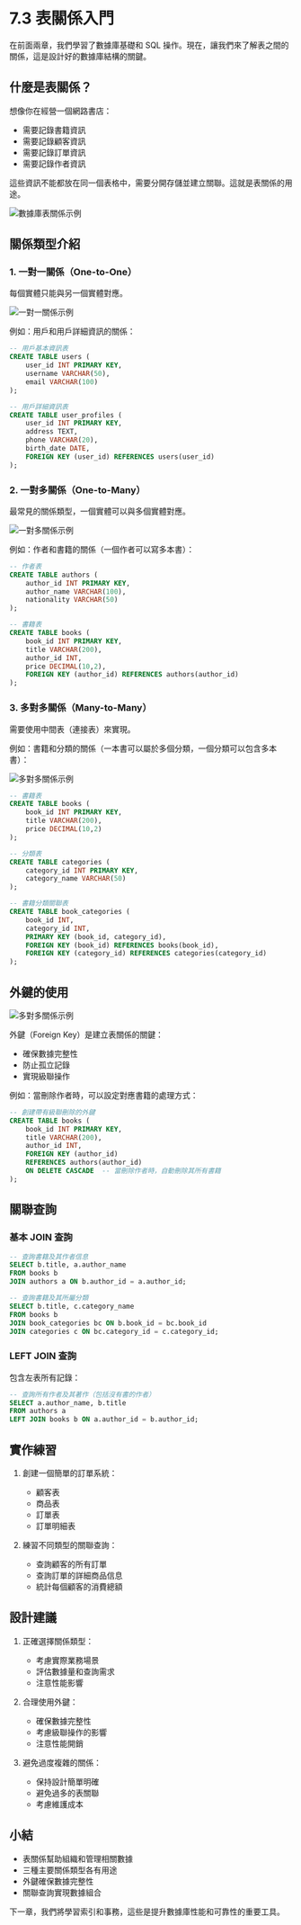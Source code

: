 # 7.3 表關係入門

在前面兩章，我們學習了數據庫基礎和 SQL 操作。現在，讓我們來了解表之間的關係，這是設計好的數據庫結構的關鍵。

## 什麼是表關係？

想像你在經營一個網路書店：
* 需要記錄書籍資訊
* 需要記錄顧客資訊
* 需要記錄訂單資訊
* 需要記錄作者資訊

這些資訊不能都放在同一個表格中，需要分開存儲並建立關聯。這就是表關係的用途。

![數據庫表關係示例](images/table-relationships.svg)

## 關係類型介紹

### 1. 一對一關係（One-to-One）

每個實體只能與另一個實體對應。

![一對一關係示例](images/one-to-one.svg)

例如：用戶和用戶詳細資訊的關係：

```sql
-- 用戶基本資訊表
CREATE TABLE users (
    user_id INT PRIMARY KEY,
    username VARCHAR(50),
    email VARCHAR(100)
);

-- 用戶詳細資訊表
CREATE TABLE user_profiles (
    user_id INT PRIMARY KEY,
    address TEXT,
    phone VARCHAR(20),
    birth_date DATE,
    FOREIGN KEY (user_id) REFERENCES users(user_id)
);
```

### 2. 一對多關係（One-to-Many）

最常見的關係類型，一個實體可以與多個實體對應。

![一對多關係示例](images/one-to-many.svg)

例如：作者和書籍的關係（一個作者可以寫多本書）：

```sql
-- 作者表
CREATE TABLE authors (
    author_id INT PRIMARY KEY,
    author_name VARCHAR(100),
    nationality VARCHAR(50)
);

-- 書籍表
CREATE TABLE books (
    book_id INT PRIMARY KEY,
    title VARCHAR(200),
    author_id INT,
    price DECIMAL(10,2),
    FOREIGN KEY (author_id) REFERENCES authors(author_id)
);
```

### 3. 多對多關係（Many-to-Many）

需要使用中間表（連接表）來實現。

例如：書籍和分類的關係（一本書可以屬於多個分類，一個分類可以包含多本書）：

![多對多關係示例](images/many-to-many.svg)

```sql
-- 書籍表
CREATE TABLE books (
    book_id INT PRIMARY KEY,
    title VARCHAR(200),
    price DECIMAL(10,2)
);

-- 分類表
CREATE TABLE categories (
    category_id INT PRIMARY KEY,
    category_name VARCHAR(50)
);

-- 書籍分類關聯表
CREATE TABLE book_categories (
    book_id INT,
    category_id INT,
    PRIMARY KEY (book_id, category_id),
    FOREIGN KEY (book_id) REFERENCES books(book_id),
    FOREIGN KEY (category_id) REFERENCES categories(category_id)
);
```

## 外鍵的使用

![多對多關係示例](images/foreign-key-cascade.svg)

外鍵（Foreign Key）是建立表關係的關鍵：

* 確保數據完整性
* 防止孤立記錄
* 實現級聯操作

例如：當刪除作者時，可以設定對應書籍的處理方式：

```sql
-- 創建帶有級聯刪除的外鍵
CREATE TABLE books (
    book_id INT PRIMARY KEY,
    title VARCHAR(200),
    author_id INT,
    FOREIGN KEY (author_id) 
    REFERENCES authors(author_id)
    ON DELETE CASCADE  -- 當刪除作者時，自動刪除其所有書籍
);
```

## 關聯查詢

### 基本 JOIN 查詢

```sql
-- 查詢書籍及其作者信息
SELECT b.title, a.author_name
FROM books b
JOIN authors a ON b.author_id = a.author_id;

-- 查詢書籍及其所屬分類
SELECT b.title, c.category_name
FROM books b
JOIN book_categories bc ON b.book_id = bc.book_id
JOIN categories c ON bc.category_id = c.category_id;
```

### LEFT JOIN 查詢

包含左表所有記錄：

```sql
-- 查詢所有作者及其著作（包括沒有書的作者）
SELECT a.author_name, b.title
FROM authors a
LEFT JOIN books b ON a.author_id = b.author_id;
```

## 實作練習

1. 創建一個簡單的訂單系統：
   * 顧客表
   * 商品表
   * 訂單表
   * 訂單明細表

2. 練習不同類型的關聯查詢：
   * 查詢顧客的所有訂單
   * 查詢訂單的詳細商品信息
   * 統計每個顧客的消費總額

## 設計建議

1. 正確選擇關係類型：
   * 考慮實際業務場景
   * 評估數據量和查詢需求
   * 注意性能影響

2. 合理使用外鍵：
   * 確保數據完整性
   * 考慮級聯操作的影響
   * 注意性能開銷

3. 避免過度複雜的關係：
   * 保持設計簡單明確
   * 避免過多的表關聯
   * 考慮維護成本

## 小結

* 表關係幫助組織和管理相關數據
* 三種主要關係類型各有用途
* 外鍵確保數據完整性
* 關聯查詢實現數據組合

下一章，我們將學習索引和事務，這些是提升數據庫性能和可靠性的重要工具。 